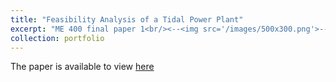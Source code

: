 ```yaml
---
title: "Feasibility Analysis of a Tidal Power Plant"
excerpt: "ME 400 final paper 1<br/><--<img src='/images/500x300.png'>-->"
collection: portfolio
---
```


The paper is available to view <a href="https://drive.google.com/file/d/1w_J040koVxrRz8mbgVV4nMyXSYwaXj2H/view">here</a>
